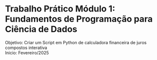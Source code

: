 # Trabalho Prático Módulo 1: Fundamentos de Programação para Ciência de Dados
Objetivo: Criar um Script em Python de calculadora financeira de juros compostos interativa<br/>
Inicio: Fevereiro/2025<br/>
